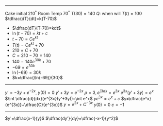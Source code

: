 ___
Cake initial $210^*$ 
Room Temp $70^*$
$T(30)=140$
$Q:$ when will $T(t)=100$
$\dfrac{dT}{dt}=k(T-70)$
- $\dfrac{dT}{T-70}=kdt$
- $\ln(t-70)=kt+c$
- $t-70=Ce^{kt}$
- $T(t)=Ce^{kt}+70$
- $210=C+70$
- $C=210-70=140$
- $140=140e^{30k}+70$
- $-69=e^{30k}$
- $\ln(-69)=30k$
- $k=\dfrac{\ln(-69)}{30}$

___
$y'=-3y+e^{-2x}$, $y(0)=0$
$y'+3y=e^{-2x}$  $\rho=3, e^{\int 3dx}=e^{3x}$
$e^{3x}(y'+3y)=e^x$
$\int \dfrac{d}{dx}(e^{3x}(y'+3y))=\int e^x$
$ye^{3x}=e^x+c$
$y=\dfrac{e^x}{e^{3x}}+\dfrac{C}{e^{3x}}$
$y=e^{2x}+C^{-3x}$
$y(0)=0$
$c=-1$
___
$y'=\dfrac{x-1}{y}$
$\dfrac{dy'}{dy}=\dfrac{-x-1}{y^2}$
